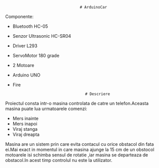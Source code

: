                                      # ArduinoCar


Componente:
- Bluetooth HC-05
- Senzor Ultrasonic HC-SR04
- Driver L293
- ServoMotor 180 grade
- 2 Motoare 
- Arduino UNO
- Fire

                                      # Descriere

Proiectul consta intr-o masina controlata de catre un telefon.Aceasta masina puate lua urmatoarele comenzi:
- Mers inainte
- Mers inapoi
- Viraj stanga
- Viraj dreapta

Masina are un sistem prin care evita contacul cu orice obstacol din fata ei.Mai exact in momentul in care masina ajunge la 15 cm de un obstocol motoarele isi schimba sensul de rotatie ,iar masina se departeaza de obstacol.In acest timp controlul nu este la utilizator.

